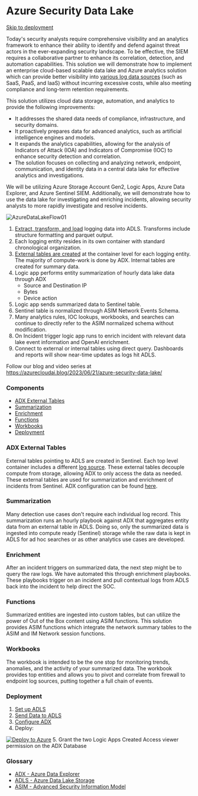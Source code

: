 # Azure Security Data Lake
[Skip to deployment](#Deployment)

Today's security analysts require comprehensive visibility and an analytics framework to enhance their ability to identify and defend against threat actors in the ever-expanding security landscape. To be effective, the SIEM requires a collaborative partner to enhance its correlation, detection, and automation capabilities. This solution we will demonstrate how to implement an enterprise cloud-based scalable data lake and Azure analytics solution which can provide better visibility into [various log data sources](https://github.com/seyed-nouraie/Azure-Security-Data-Lake/tree/main/DataSources) (such as SaaS, PaaS, and IaaS) without incurring excessive costs, while also meeting compliance and long-term retention requirements.

This solution utilizes cloud data storage, automation, and analytics to provide the following improvements:

- It addresses the shared data needs of compliance, infrastructure, and security domains.
- It proactively prepares data for advanced analytics, such as artificial intelligence engines and models.
- It expands the analytics capabilities, allowing for the analysis of Indicators of Attack (IOA) and Indicators of Compromise (IOC) to enhance security detection and correlation.
- The solution focuses on collecting and analyzing network, endpoint, communication, and identity data in a central data lake for effective analytics and investigations.

We will be utilizing Azure Storage Account Gen2, Logic Apps, Azure Data Explorer, and Azure Sentinel SIEM. Additionally, we will demonstrate how to use the data lake for investigating and enriching incidents, allowing security analysts to more rapidly investigate and resolve incidents.

![AzureDataLakeFlow01](https://github.com/seyed-nouraie/Azure-Security-Data-Lake/assets/12141454/02adf71a-ff7e-4cef-b236-4d84474328c1)

1. [Extract, transform, and load](https://github.com/seyed-nouraie/Azure-Data-Lake-ETL/tree/main/Nifi) logging data into ADLS.  Transforms include structure formatting and parquet output.
2. Each logging entity resides in its own container with standard chronological organization.
3. [External tables are created](https://github.com/seyed-nouraie/Azure-Security-Data-Lake/tree/main/ADX) at the container level for each logging entity. The majority of compute-work is done by ADX. Internal tables are created for summary data.
4. Logic app performs entity summarization of hourly data lake data through ADX
     * Source and Destination IP
     * Bytes
     * Device action
5. Logic app sends summarized data to Sentinel table.
6. Sentinel table is normalized through ASIM Network Events Schema.
7. Many analytics rules, IOC lookups, workbooks, and searches can continue to directly refer to the ASIM normalized schema without modification.
8. On Incident trigger logic app runs to enrich incident with relevant data lake event information and OpenAI enrichment.
9. Connect to external or internal tables using direct query. Dashboards and reports will show near-time updates as logs hit ADLS.

Follow our blog and video series at https://azurecloudai.blog/2023/06/21/azure-security-data-lake/

### Components
* [ADX External Tables](#ADX-External-Tables)
* [Summarization](#Summarization)
* [Enrichment](#Enrichment)
* [Functions](#Functions)
* [Workbooks](#Workbooks)
* [Deployment](#Deployment)


### ADX External Tables
External tables pointing to ADLS are created in Sentinel. Each top level container includes a different [log source](https://github.com/seyed-nouraie/Azure-Security-Data-Lake/tree/main/DataSources). These external tables decouple compute from storage, allowing ADX to only access the data as needed. These external tables are used for summarization and enrichment of incidents from Sentinel. ADX configuration can be found [here](https://github.com/seyed-nouraie/Azure-Security-Data-Lake/tree/main/ADX).

### Summarization
Many detection use cases don't require each individual log record. This summarization runs an hourly playbook against ADX that aggregates entity data from an external table in ADLS. Doing so, only the summarized data is ingested into compute ready (Sentinel) storage while the raw data is kept in ADLS for ad hoc searches or as other analytics use cases are developed. 

### Enrichment
After an incident triggers on summarized data, the next step might be to query the raw logs. We have automated this through enrichment playbooks. These playbooks trigger on an incident and pull contextual logs from ADLS back into the incident to help direct the SOC.

### Functions
Summarized entities are ingested into custom tables, but can utilize the power of Out of the Box content using ASIM functions. This solution provides ASIM functions which integrate the network summary tables to the ASIM and IM Network session functions. 

### Workbooks
The workbook is intended to be the one stop for monitoring trends, anomalies, and the activity of your summarized data. The workbook provides top entities and allows you to pivot and correlate from firewall to endpoint log sources, putting together a full chain of events.

### Deployment
1. [Set up ADLS](https://learn.microsoft.com/en-us/azure/storage/blobs/create-data-lake-storage-account)
2. [Send Data to ADLS](https://github.com/seyed-nouraie/Azure-Data-Lake-ETL/tree/main/Nifi)
3. [Configure ADX](https://github.com/seyed-nouraie/Azure-Security-Data-Lake/tree/main/ADX)
4. Deploy:
   
[![Deploy to Azure](https://aka.ms/deploytoazurebutton)](https://portal.azure.com/#create/Microsoft.Template/uri/https%3A%2F%2Fraw.githubusercontent.com%2Fseyed-nouraie%2FAzure-Security-Data-Lake%2Fmain%2FDeploy%2Fazuredeploy.json)
5. Grant the two Logic Apps Created Access viewer permission on the ADX Database


### Glossary
* [ADX - Azure Data Explorer](https://learn.microsoft.com/en-us/azure/data-explorer/data-explorer-overview)
* [ADLS - Azure Data Lake Storage](https://learn.microsoft.com/en-us/azure/storage/blobs/data-lake-storage-introduction)
* [ASIM - Advanced Security Information Model](https://learn.microsoft.com/en-us/azure/sentinel/normalization)
